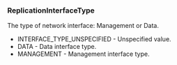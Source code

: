 ### ReplicationInterfaceType
The type of network interface: Management or Data.

- INTERFACE_TYPE_UNSPECIFIED - Unspecified value.
- DATA - Data interface type.
- MANAGEMENT - Management interface type.
